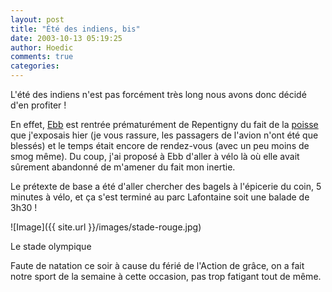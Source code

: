 ```yaml
---
layout: post
title: "Été des indiens, bis"
date: 2003-10-13 05:19:25
author: Hoedic
comments: true
categories: 
---
```



L'été des indiens n'est pas forcément très long nous avons donc décidé d'en profiter !

En effet, [Ebb](http://ebb.monblogue.com/) est rentrée prématurément de Repentigny du fait de la [poisse](blog72.html) que j'exposais hier (je vous rassure, les passagers de l'avion n'ont été que blessés) et le temps était encore de rendez-vous (avec un peu moins de smog même). Du coup, j'ai proposé à Ebb d'aller à vélo là où elle avait sûrement abandonné de m'amener du fait mon inertie.

Le prétexte de base a été d'aller chercher des bagels à l'épicerie du coin, 5 minutes à vélo, et ça s'est terminé au parc Lafontaine soit une balade de 3h30 !

![Image]({{ site.url }}/images/stade-rouge.jpg)
<div class="photoattrib">Le stade olympique</div>



Faute de natation ce soir à cause du férié de l'Action de grâce, on a fait notre sport de la semaine à cette occasion, pas trop fatigant tout de même.